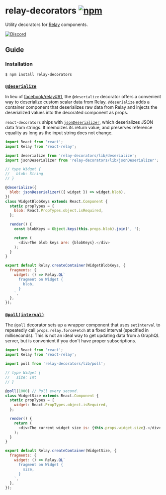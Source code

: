 # relay-decorators [![npm][npm-badge]][npm]
Utility decorators for [Relay](http://facebook.github.io/relay/) components.

[![Discord][discord-badge]][discord]

## Guide

### Installation

```shell
$ npm install relay-decorators
```

### [`@deserialize`](/src/deserialize.js)

In lieu of [facebook/relay#91](https://github.com/facebook/relay/issues/91),
the `@deserialize` decorator offers a convenient way to deserialize custom
scalar data from Relay. `@deserialize` adds a container component that
deserializes raw data from Relay and injects the deserialized values into the
decorated component as props.

`react-decorators` ships with [`jsonDeserializer`](/src/jsonDeserializer.js),
which deserializes JSON data from strings. It memoizes its return value, and
preserves reference equality as long as the input string does not change.

```js
import React from 'react';
import Relay from 'react-relay';

import deserialize from 'relay-decorators/lib/deserialize';
import jsonDeserializer from 'relay-decorators/lib/jsonDeserializer';

// type Widget {
//   blob: String
// }

@deserialize({
  blob: jsonDeserializer(({ widget }) => widget.blob),
})
class WidgetBlobKeys extends React.Component {
  static propTypes = {
    blob: React.PropTypes.object.isRequired,
  };

  render() {
    const blobKeys = Object.keys(this.props.blob).join(', ');

    return (
      <div>The blob keys are: {blobKeys}.</div>
    );
  }
}

export default Relay.createContainer(WidgetBlobKeys, {
  fragments: {
    widget: () => Relay.QL`
      fragment on Widget {
        blob,
      }
    `,
  },
});
```

### [`@poll(interval)`](/src/poll.js)

The `@poll` decorator sets up a wrapper component that uses `setInterval` to
repeatedly call `props.relay.forceFetch` at a fixed interval (specified in
milliseconds). This is not an ideal way to get updating data from a GraphQL
server, but is convenient if you don't have proper subscriptions.

```js
import React from 'react';
import Relay from 'react-relay';

import poll from 'relay-decorators/lib/poll';

// type Widget {
//   size: Int
// }

@poll(1000) // Poll every second.
class WidgetSize extends React.Component {
  static propTypes = {
    widget: React.PropTypes.object.isRequired,
  };

  render() {
    return (
      <div>The current widget size is: {this.props.widget.size}.</div>
    );
  }
}

export default Relay.createContainer(WidgetSize, {
  fragments: {
    widget: () => Relay.QL`
      fragment on Widget {
        size,
      }
    `,
  },
});
```

[npm-badge]: https://img.shields.io/npm/v/scroll-behavior.svg?style=flat-square
[npm]: https://www.npmjs.org/package/scroll-behavior

[discord-badge]: https://img.shields.io/badge/Discord-join%20chat%20%E2%86%92-738bd7.svg
[discord]: https://discord.gg/0ZcbPKXt5bX40xsQ
